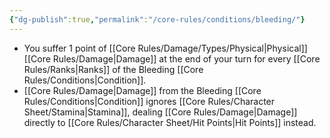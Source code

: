```yaml
---
{"dg-publish":true,"permalink":"/core-rules/conditions/bleeding/"}
---
```


- You suffer 1 point of [[Core Rules/Damage/Types/Physical\|Physical]] [[Core Rules/Damage\|Damage]] at the end of your turn for every [[Core Rules/Ranks\|Ranks]] of the Bleeding [[Core Rules/Conditions\|Condition]]. 
- [[Core Rules/Damage\|Damage]] from the Bleeding [[Core Rules/Conditions\|Condition]] ignores [[Core Rules/Character Sheet/Stamina\|Stamina]], dealing [[Core Rules/Damage\|Damage]] directly to [[Core Rules/Character Sheet/Hit Points\|Hit Points]] instead.